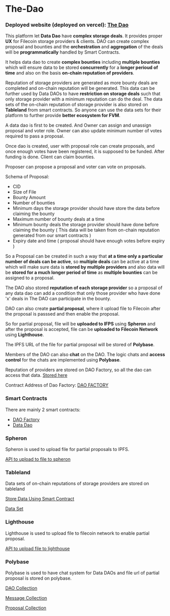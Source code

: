 # The-Dao

### Deployed website (deployed on vercel): [The Dao](https://the-dao.vercel.app/)

This platform let **Data Dao** have **complex storage deals**. It provides proper **UX** for Filecoin storage providers & clients. DAO can create complex proposal and bounties and the **orchestration** and **aggregation** of the deals will be **programmatically** handled by Smart Contracts.

It helps data dao to create **complex bounties** including **multiple bounties** which will ensure data to be stored **concurrently** for a **longer perioud of time** and also on the basis **on-chain reputation of providers**.

Reputation of storage providers are generated as more bounty deals are completed and on-chain reputation will be generated. This data can be further used by Data DAOs to have **restriction on storage deals** such that only storage provider with a minimum reputation can do the deal. The data sets of the on-chain reputation of storage provider is also stored on **Tableland** from smart contracts. So anyone can use the data sets for their platform to further provide **better ecosystem for FVM**.

A data dao is first to be created. And Owner can assign and unassign proposal and voter role. Owner can also update minimum number of votes required to pass a proposal.

Once dao is created, user with proposal role can create proposals, and once enough votes have been registered, it is supposed to be funded. After funding is done. Client can claim bounties.

Proposer can propose a proposal and voter can vote on proposals.

Schema of Proposal:
  - CID
  - Size of File
  - Bounty Amount
  - Number of bounties
  - Minimum days the storage provider should have store the data before claiming the bounty
  - Maximum number of bounty deals at a time
  - Minimum bounty deals the storage provider should have done before claiming the bounty ( This data will be taken from on-chain reputation generated from our smart contracts )
  - Expiry date and time ( proposal should have enough votes before expiry )

So a Proposal can be created in such a way that **at a time only a particular number of deals can be active**, so **multiple deals** can be active at a time which will make sure data is **stored by multiple providers** and also data will be **stored for a much longer period of time** as **multiple bounties** can be assigned to a proposal.

The DAO also stored **reputation of each storage provider** so a proposal of any data dao can add a condition that only those provider who have done 'x' deals in The DAO can participate in the bounty.

DAO can also create **partial proposal**, where it upload file to Filecoin after the proposal is passsed and then enable the proposal.

So for partial proposal, file will be **uploaded to IFPS** using **Spheron** and after the proposal is accepted, file can be **uploaded to Filecoin Network** using **Lighthouse**.

The IPFS URL of the file for partial proposal will be stored of **Polybase**.

Members of the DAO can also **chat** on the DAO. The logic chats and **access control** for the chats are implemented using **Polybase**.

Reputation of providers are stored on DAO Factory, so all the dao can access that data. [Stored here](https://github.com/Ahmed-Aghadi/The-Dao/blob/main/smart_contracts/contracts/DaoFactory.sol#L18)

Contract Address of Dao Factory: [DAO FACTORY](https://github.com/Ahmed-Aghadi/The-Dao/blob/main/website/constants/contractAddress.json#L2)

### Smart Contracts

There are mainly 2 smart contracts:
  - [DAO Factory](https://github.com/Ahmed-Aghadi/The-Dao/blob/main/smart_contracts/contracts/DaoFactory.sol)
  - [Data Dao](https://github.com/Ahmed-Aghadi/The-Dao/blob/main/smart_contracts/contracts/DataDao.sol)

### Spheron

Spheron is used to upload file for partial proposals to IPFS.

[API to upload to file to spheron](https://github.com/Ahmed-Aghadi/The-Dao/blob/main/website/pages/api/upload-spheron.ts)

### Tableland

Data sets of on-chain reputations of storage providers are stored on tableland

[Store Data Using Smart Contract](https://github.com/Ahmed-Aghadi/The-Dao/blob/main/smart_contracts/contracts/DaoFactory.sol#L74)

[Data Set](https://testnets.tableland.network/api/v1/query?statement=select%20*%20from%20TheDao_3141_193)

### Lighthouse

Lighthouse is used to upload file to filecoin network to enable partial proposal.

[API to upload file to lighthouse](https://github.com/Ahmed-Aghadi/The-Dao/blob/main/website/pages/api/upload-lighthouse.ts)

### Polybase

Polybase is used to have chat system for Data DAOs and file url of partial proposal is stored on polybase.

[DAO Collection](https://explorer.testnet.polybase.xyz/collections/pk%2F0x2c57ac0fb26925e229569ad92eb06f540da113b565ee2943fb53029e44b2a60f0a3333bac53dcb89baf2f0b8fec75f175ceb1bb5bb658d9c24e89b27c06f606f%2FGeneral_Use%2FDAO)

[Message Collection](https://explorer.testnet.polybase.xyz/collections/pk%2F0x2c57ac0fb26925e229569ad92eb06f540da113b565ee2943fb53029e44b2a60f0a3333bac53dcb89baf2f0b8fec75f175ceb1bb5bb658d9c24e89b27c06f606f%2FGeneral_Use%2FMessage)

[Proposal Collection](https://explorer.testnet.polybase.xyz/collections/pk%2F0x2c57ac0fb26925e229569ad92eb06f540da113b565ee2943fb53029e44b2a60f0a3333bac53dcb89baf2f0b8fec75f175ceb1bb5bb658d9c24e89b27c06f606f%2FGeneral_Use%2FProposal)
